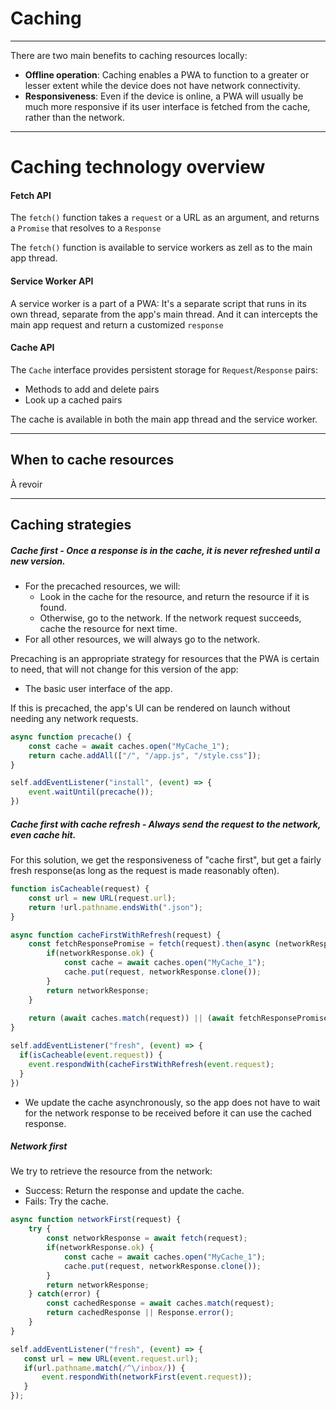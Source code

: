 # Caching
***
There are two main benefits to caching resources locally: 
* __Offline operation__: Caching enables a PWA to function to a greater or lesser extent while the device does not have network connectivity.
* __Responsiveness__: Even if the device is online, a PWA will usually be much more responsive if its user interface is fetched from the cache, rather than the network.
***

# Caching technology overview
#### Fetch API
The ``fetch()`` function takes a ``request`` or a URL as an argument, and returns a ``Promise`` that resolves to a ``Response``

The ``fetch()`` function is available to service workers as zell as to the main app thread.
#### Service Worker API
A service worker is a part of a PWA: It's a separate script that runs in its own thread, separate from the app's main thread.
And it can intercepts the main app request and return a customized ``response``

#### Cache API
The ``Cache`` interface provides persistent storage for ``Request``/``Response`` pairs:
* Methods to add and delete pairs
* Look up a cached pairs

The cache is available in both the main app thread and the service worker.
***

## When to cache resources
À revoir

***

## Caching strategies
##### Cache first - Once a response is in the cache, it is never refreshed until a new version.
* For the precached resources, we will:
    * Look in the cache for the resource, and return the resource if it is found.
    * Otherwise, go to the network. If the network request succeeds, cache the resource for next time.
* For all other resources, we will always go to the network.

Precaching is an appropriate strategy for resources that the PWA is certain to need, that will not change for this version of the app:
* The basic user interface of the app.

If this is precached, the app's UI can be rendered on launch without needing any network requests.
````js
async function precache() {
    const cache = await caches.open("MyCache_1");
    return cache.addAll(["/", "/app.js", "/style.css"]);
}

self.addEventListener("install", (event) => {
    event.waitUntil(precache());
})
````

##### Cache first with cache refresh - Always send the request to the network, even cache hit.
For this solution, we get the responsiveness of "cache first", but get a fairly fresh response(as long as the request is made reasonably often).
````js
function isCacheable(request) {
    const url = new URL(request.url);
    return !url.pathname.endsWith(".json");
}

async function cacheFirstWithRefresh(request) {
    const fetchResponsePromise = fetch(request).then(async (networkResponse) => {
        if(networkResponse.ok) {
            const cache = await caches.open("MyCache_1");
            cache.put(request, networkResponse.clone());
        }
        return networkResponse;
    }
    
    return (await caches.match(request)) || (await fetchResponsePromise);
}

self.addEventListener("fresh", (event) => {
  if(isCacheable(event.request)) {
    event.respondWith(cacheFirstWithRefresh(event.request);
  }
})
````
* We update the cache asynchronously, so the app does not have to wait for the network response to be received before it can use the cached response.

##### Network first
We try to retrieve the resource from the network:
* Success: Return the response and update the cache.
* Fails: Try the cache.

````js
async function networkFirst(request) {
    try {
        const networkResponse = await fetch(request);
        if(networkResponse.ok) {
            const cache = await caches.open("MyCache_1");
            cache.put(request, networkResponse.clone());
        }
        return networkResponse;
    } catch(error) {
        const cachedResponse = await caches.match(request);
        return cachedResponse || Response.error();
    }
}

self.addEventListener("fresh", (event) => {
   const url = new URL(event.request.url);
   if(url.pathname.match(/^\/inbox/)) {
       event.respondWith(networkFirst(event.request));
   }
});
````


